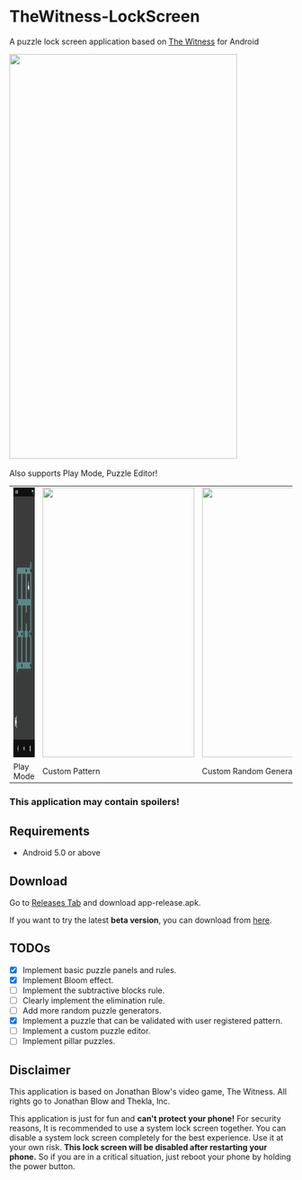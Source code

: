# TheWitness-LockScreen
A puzzle lock screen application based on [The Witness](https://store.steampowered.com/app/210970/The_Witness/) for Android

<img src="demo.gif" width="405" height="720">



Also supports Play Mode, Puzzle Editor!

<table>
  <tr>
    <td><img src="play.gif" width = 270px height = 480px></td>
    <td><img src="pattern.gif" width = 270px height = 480px></td>
    <td><img src="random.gif" width = 270px height = 480px></td>
  </tr>
  <tr>
    <td>Play Mode</td>
    <td>Custom Pattern</td>
    <td>Custom Random Generator</td>
  </tr>
</table>

### This application may contain spoilers!

Requirements
---------------
- Android 5.0 or above

Download
---------------
Go to [Releases Tab](https://github.com/aren227/TheWitness-LockScreen/releases) and download app-release.apk.

If you want to try the latest **beta version**, you can download from [here](https://github.com/aren227/TheWitness-LockScreen/blob/master/app/release/app-release.apk).

TODOs
---------------
- [x] Implement basic puzzle panels and rules.
- [x] Implement Bloom effect.
- [ ] Implement the subtractive blocks rule.
- [ ] Clearly implement the elimination rule.
- [ ] Add more random puzzle generators.
- [x] Implement a puzzle that can be validated with user registered pattern.
- [ ] Implement a custom puzzle editor.
- [ ] Implement pillar puzzles.

Disclaimer
---------------
This application is based on Jonathan Blow's video game, The Witness. All rights go to Jonathan Blow and Thekla, Inc.

This application is just for fun and **can't protect your phone!** For security reasons, It is recommended to use a system lock screen together. You can disable a system lock screen completely for the best experience. Use it at your own risk. **This lock screen will be disabled after restarting your phone.** So if you are in a critical situation, just reboot your phone by holding the power button.
